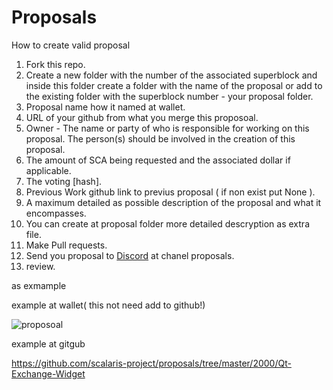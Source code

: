 # Proposals
How to create valid proposal

1. Fork this repo.
2. Create a new folder with the number of the associated superblock and inside this folder create a folder with the name of the proposal or add to the existing folder with the superblock number - your proposal folder.
3. Proposal name how it named at wallet.
4. URL of your github from what you merge this proposoal.
5. Owner - The name or party of who is responsible for working on this proposal. The person(s) should be involved in the creation of this proposal.
6. The amount of SCA being requested and the associated dollar if applicable.
7. The voting [hash].
8. Previous Work github link to previus proposal ( if non exist put None ).
9. A maximum detailed as possible description of the proposal and what it encompasses.
10. You can create at proposal folder more detailed descryption as extra file.
11. Make Pull requests.
12. Send you proposal to [Discord](https://discord.gg/ZeUMV2kcaQ) at chanel proposals.
13. review.

as exmample

example at wallet( this not need add to github!)

![proposoal](https://user-images.githubusercontent.com/32709596/110054174-4ce14c80-7d63-11eb-9872-ac265415cf28.png)

example at gitgub

https://github.com/scalaris-project/proposals/tree/master/2000/Qt-Exchange-Widget

